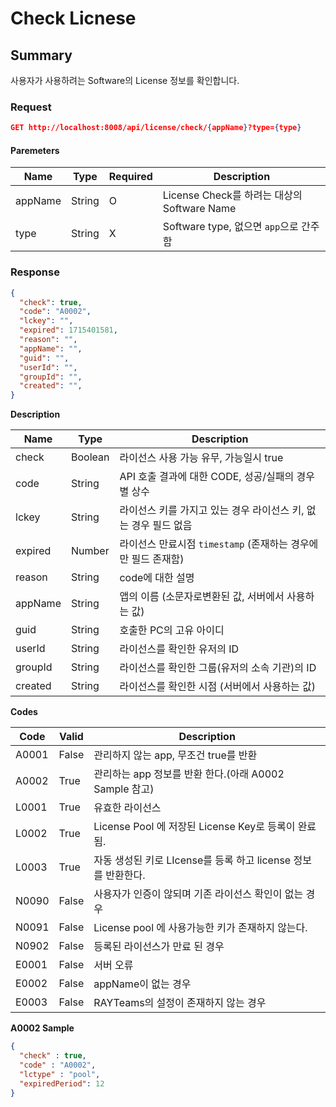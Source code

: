 # Check Licnese

## Summary

사용자가 사용하려는 Software의 License 정보를 확인합니다.

### Request

```JSON
GET http://localhost:8008/api/license/check/{appName}?type={type}
```

#### Paremeters

| Name | Type | Required | Description |
| --- | --- | --- | --- |
| appName | String | O | License Check를 하려는 대상의 Software Name |
| type | String | X  | Software type, 없으면 ```app```으로 간주함  |

### Response

```JSON
{
  "check": true,
  "code": "A0002",
  "lckey": "",
  "expired": 1715401581, 
  "reason": "",
  "appName": "", 
  "guid": "",
  "userId": "",
  "groupId": "", 
  "created": "",
}
```
**Description**

| Name | Type | Description |
| --- | --- | --- |
| check | Boolean | 라이선스 사용 가능 유무, 가능일시 true |
| code | String | API 호출 결과에 대한 CODE, 성공/실패의 경우별 상수  |
| lckey | String |  라이선스 키를 가지고 있는 경우 라이선스 키, 없는 경우 필드 없음  |
| expired | Number |  라이선스 만료시점 ```timestamp``` (존재하는 경우에만 필드 존재함)  |
| reason | String |  code에 대한 설명 |
| appName | String |  앱의 이름 (소문자로변환된 값, 서버에서 사용하는 값)  |
| guid | String |  호출한 PC의 고유 아이디  |
| userId | String |  라이선스를 확인한 유저의 ID  |
| groupId | String |  라이선스를 확인한 그룹(유저의 소속 기관)의 ID  |
| created | String |  라이선스를 확인한 시점 (서버에서 사용하는 값)  |

**Codes**

| Code | Valid | Description |
| --- | --- | --- |
| A0001 | False | 관리하지 않는 app, 무조건 true를 반환 |
| A0002 | True | 관리하는 app 정보를 반환 한다.(아래 A0002 Sample 참고) |
| L0001 | True | 유효한 라이선스 |
| L0002 | True | License Pool 에 저장된 License Key로 등록이 완료 됨. |
| L0003 | True | 자동 생성된 키로 LIcense를 등록 하고 license 정보를 반환한다. |
| N0090 | False | 사용자가 인증이 않되며 기존 라이선스 확인이 없는 경우 |
| N0091 | False | License pool 에 사용가능한 키가 존재하지 않는다. |
| N0902 | False | 등록된 라이선스가 만료 된 경우 |
| E0001 | False | 서버 오류 |
| E0002 | False | appName이 없는 경우 |
| E0003 | False | RAYTeams의 설정이 존재하지 않는 경우 |

**A0002 Sample**
```JSON
{
  "check" : true,
  "code" : "A0002",
  "lctype" : "pool",
  "expiredPeriod": 12
}
```
